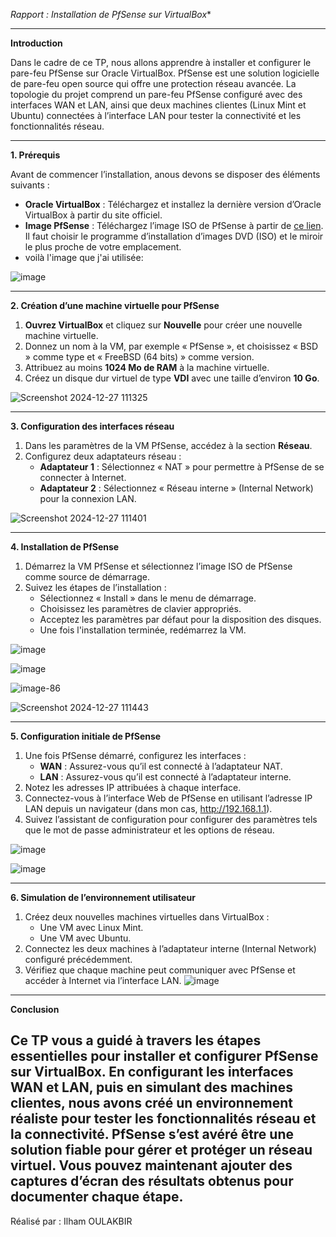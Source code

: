 *Rapport : Installation de PfSense sur VirtualBox**

---

**Introduction**

Dans le cadre de ce TP, nous allons apprendre à installer et configurer le pare-feu PfSense sur Oracle VirtualBox. PfSense est une solution logicielle de pare-feu open source qui offre une protection réseau avancée. La topologie du projet comprend un pare-feu PfSense configuré avec des interfaces WAN et LAN, ainsi que deux machines clientes (Linux Mint et Ubuntu) connectées à l’interface LAN pour tester la connectivité et les fonctionnalités réseau.

---

**1. Prérequis**

Avant de commencer l’installation, anous devons se disposer des éléments suivants :

- **Oracle VirtualBox** : Téléchargez et installez la dernière version d’Oracle VirtualBox à partir du site officiel.
- **Image PfSense** : Téléchargez l’image ISO de PfSense à partir de [ce lien](https://getlabsdone.com/how-to-install-pfsense-on-virtualbox/). Il faut choisir le programme d’installation d’images DVD (ISO) et le miroir le plus proche de votre emplacement.
- voilà l'image que j'ai utilisée:


![image](https://github.com/user-attachments/assets/ce30cf65-a6fc-4953-a15d-7f1f4e31413f)


---

**2. Création d’une machine virtuelle pour PfSense**

1. **Ouvrez VirtualBox** et cliquez sur **Nouvelle** pour créer une nouvelle machine virtuelle.
2. Donnez un nom à la VM, par exemple « PfSense », et choisissez « BSD » comme type et « FreeBSD (64 bits) » comme version.
3. Attribuez au moins **1024 Mo de RAM** à la machine virtuelle.
4. Créez un disque dur virtuel de type **VDI** avec une taille d’environ **10 Go**.


![Screenshot 2024-12-27 111325](https://github.com/user-attachments/assets/50559f09-83f7-4669-b715-ee6aa9a513c4)


---

**3. Configuration des interfaces réseau**

1. Dans les paramètres de la VM PfSense, accédez à la section **Réseau**.
2. Configurez deux adaptateurs réseau :
   - **Adaptateur 1** : Sélectionnez « NAT » pour permettre à PfSense de se connecter à Internet.
   - **Adaptateur 2** : Sélectionnez « Réseau interne » (Internal Network) pour la connexion LAN.


![Screenshot 2024-12-27 111401](https://github.com/user-attachments/assets/c4297794-7d96-4e16-aee1-378ecc71d11f)

---

**4. Installation de PfSense**

1. Démarrez la VM PfSense et sélectionnez l’image ISO de PfSense comme source de démarrage.
2. Suivez les étapes de l’installation :
   - Sélectionnez « Install » dans le menu de démarrage.
   - Choisissez les paramètres de clavier appropriés.
   - Acceptez les paramètres par défaut pour la disposition des disques.
   - Une fois l'installation terminée, redémarrez la VM.

![image](https://github.com/user-attachments/assets/e85e5eaa-07ae-40ae-b279-4e407188c318)

![image](https://github.com/user-attachments/assets/989285a4-0b03-48e8-b6ab-9847d6c1669d)

![image-86](https://github.com/user-attachments/assets/80d0c2da-f91f-4df6-95c8-aa42f84e4cf4)

![Screenshot 2024-12-27 111443](https://github.com/user-attachments/assets/8f0a76d8-3160-4925-bed0-002197965f17)

---

**5. Configuration initiale de PfSense**

1. Une fois PfSense démarré, configurez les interfaces :
   - **WAN** : Assurez-vous qu’il est connecté à l’adaptateur NAT.
   - **LAN** : Assurez-vous qu’il est connecté à l’adaptateur interne.
2. Notez les adresses IP attribuées à chaque interface.
3. Connectez-vous à l’interface Web de PfSense en utilisant l’adresse IP LAN depuis un navigateur (dans mon cas, http://192.168.1.1).
4. Suivez l’assistant de configuration pour configurer des paramètres tels que le mot de passe administrateur et les options de réseau.

![image](https://github.com/user-attachments/assets/48688a75-7287-4a6c-aca0-6ad2e796be61)

![image](https://github.com/user-attachments/assets/17b4db11-016c-4935-910e-90188d56beb6)

---

**6. Simulation de l’environnement utilisateur**

1. Créez deux nouvelles machines virtuelles dans VirtualBox :
   - Une VM avec Linux Mint.
   - Une VM avec Ubuntu.
2. Connectez les deux machines à l’adaptateur interne (Internal Network) configuré précédemment.
3. Vérifiez que chaque machine peut communiquer avec PfSense et accéder à Internet via l’interface LAN.
![image](https://github.com/user-attachments/assets/3b36099f-bca5-4d3c-8b71-49a61ad19852)


---

**Conclusion**

Ce TP vous a guidé à travers les étapes essentielles pour installer et configurer PfSense sur VirtualBox. En configurant les interfaces WAN et LAN, puis en simulant des machines clientes, nous avons créé un environnement réaliste pour tester les fonctionnalités réseau et la connectivité. PfSense s’est avéré être une solution fiable pour gérer et protéger un réseau virtuel. Vous pouvez maintenant ajouter des captures d’écran des résultats obtenus pour documenter chaque étape.
---
Réalisé par : Ilham OULAKBIR

